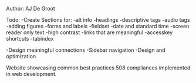 Author: AJ De Groot

Todo:
-Create Sections for:
  -alt info
  -headings
  -descriptive tags
  -audio tags
  -adding figures
  -forms and labels
  -fieldset
  -date and standard time
  -screen reader only text
  -high contrast
  -links that are meaningful
  -accesskey shortcuts
  -tabindex

-Design meaningful connections
-Sidebar navigation
-Design and optimization

Website showcasing common best practices 508 compliances implemented in web development.
